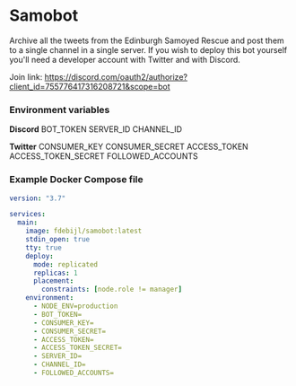# Samobot

Archive all the tweets from the Edinburgh Samoyed Rescue and post them to a single channel in a single server.
If you wish to deploy this bot yourself you'll need a developer account with Twitter and with Discord.

Join link: https://discord.com/oauth2/authorize?client_id=755776417316208721&scope=bot

### Environment variables
**Discord**
BOT_TOKEN
SERVER_ID
CHANNEL_ID

**Twitter**
CONSUMER_KEY
CONSUMER_SECRET
ACCESS_TOKEN
ACCESS_TOKEN_SECRET
FOLLOWED_ACCOUNTS

### Example Docker Compose file
```yaml
version: "3.7"

services: 
  main: 
    image: fdebijl/samobot:latest
    stdin_open: true
    tty: true
    deploy:
      mode: replicated
      replicas: 1
      placement:
        constraints: [node.role != manager]
    environment:
      - NODE_ENV=production
      - BOT_TOKEN=
      - CONSUMER_KEY=
      - CONSUMER_SECRET=
      - ACCESS_TOKEN=
      - ACCESS_TOKEN_SECRET=
      - SERVER_ID=
      - CHANNEL_ID=
      - FOLLOWED_ACCOUNTS=
```